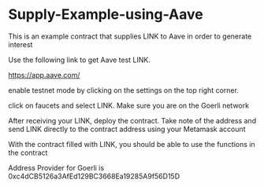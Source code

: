 # Supply-Example-using-Aave
This is an example contract that supplies LINK to Aave in order to generate interest


Use the following link to get Aave test LINK.

https://app.aave.com/

enable testnet mode by clicking on the settings on the top right corner.

click on faucets and select LINK. Make sure you are on the Goerli network


After receiving your LINK, deploy the contract. Take note of the address and send LINK directly to the contract address using 
your Metamask account


With the contract filled with LINK, you should be able to use the functions in the contract 


Address Provider for Goerli is 0xc4dCB5126a3AfEd129BC3668Ea19285A9f56D15D






